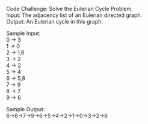 Code Challenge: Solve the Eulerian Cycle Problem.<br>
     Input: The adjacency list of an Eulerian directed graph.<br>
     Output: An Eulerian cycle in this graph.<br>

Sample Input:<br>
     0 -> 3<br>
     1 -> 0<br>
     2 -> 1,6<br>
     3 -> 2<br>
     4 -> 2<br>
     5 -> 4<br>
     6 -> 5,8<br>
     7 -> 9<br>
     8 -> 7<br>
     9 -> 6<br>

Sample Output:<br>
     6->8->7->9->6->5->4->2->1->0->3->2->6      